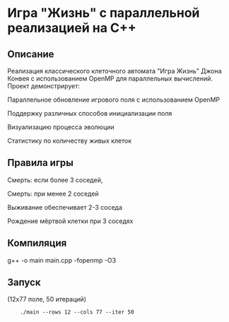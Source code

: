 # Игра "Жизнь" с параллельной реализацией на C++
## Описание 
Реализация классического клеточного автомата "Игра Жизнь" Джона Конвея с использованием OpenMP для параллельных вычислений. 
Проект демонстрирует:

Параллельное обновление игрового поля с использованием OpenMP

Поддержку различных способов инициализации поля

Визуализацию процесса эволюции

Статистику по количеству живых клеток
## Правила игры

Смерть: если более 3 соседей, 

Смерть: при менее 2 соседей 
        
Выживание обеспечивает 2-3 соседа 

Рождение мёртвой клетки при 3 соседях

## Компиляция
g++ -o main main.cpp -fopenmp -O3
## Запуск
(12x77 поле, 50 итераций)

        ./main --rows 12 --cols 77 --iter 50





